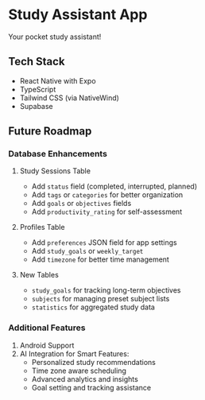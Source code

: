 # Study Assistant App

Your pocket study assistant!

## Tech Stack

- React Native with Expo
- TypeScript
- Tailwind CSS (via NativeWind)
- Supabase

## Future Roadmap

### Database Enhancements

1. Study Sessions Table
   - Add `status` field (completed, interrupted, planned)
   - Add `tags` or `categories` for better organization
   - Add `goals` or `objectives` fields
   - Add `productivity_rating` for self-assessment

2. Profiles Table
   - Add `preferences` JSON field for app settings
   - Add `study_goals` or `weekly_target`
   - Add `timezone` for better time management

3. New Tables
   - `study_goals` for tracking long-term objectives
   - `subjects` for managing preset subject lists
   - `statistics` for aggregated study data

### Additional Features

1. Android Support
2. AI Integration for Smart Features:
   - Personalized study recommendations
   - Time zone aware scheduling
   - Advanced analytics and insights
   - Goal setting and tracking assistance
